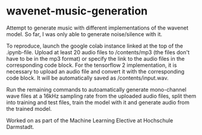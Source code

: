 # wavenet-music-generation

Attempt to generate music with different implementations of the wavenet model.
So far, I was only able to generate noise/silence with it.

To reproduce, launch the google colab instance linked at the top of the .ipynb-file.
Upload at least 20 audio files to /contents/mp3 (the files don't have to be in the mp3 format) or specify the link to the audio files in the corresponding code block.
For the tensorflow 2 implementation, it is necessary to upload an audio file and convert it with the corresponding code block. It will be automatically saved as  /contents/input.wav.

Run the remaining commands to autoamatically generate mono-channel wave files at a 16kHz sampling rate from the uploaded audio files, split them into training and test files, train the model with it and generate audio from the trained model.


Worked on as part of the Machine Learning Elective at Hochschule Darmstadt.

